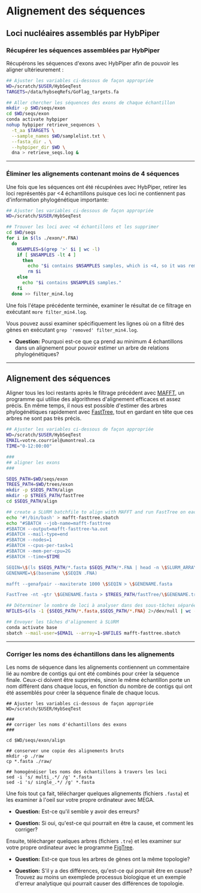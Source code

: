 # Alignement des séquences

## Loci nucléaires assemblés par HybPiper

### Récupérer les séquences assemblées par HybPiper

Récupérons les séquences d'exons avec HybPiper afin de pouvoir les 
aligner ultérieurement :
```bash
## Ajuster les variables ci-dessous de façon appropriée
WD=/scratch/$USER/HybSeqTest
TARGETS=/data/hybseqRefs/GoFlag_targets.fa

## Aller chercher les séquences des exons de chaque échantillon
mkdir -p $WD/seqs/exon
cd $WD/seqs/exon
conda activate hybpiper
nohup hybpiper retrieve_sequences \
  -t_aa $TARGETS \
  --sample_names $WD/samplelist.txt \
  --fasta_dir . \
  --hybpiper_dir $WD \
  dna > retrieve_seqs.log &

```

---

### Éliminer les alignements contenant moins de 4 séquences

Une fois que les séquences ont été récupérées avec HybPiper, retirer les loci représentés 
par <4 échantillons puisque ces loci ne contiennent pas d'information phylogénétique importante:  
```bash
## Ajuster les variables ci-dessous de façon appropriée
WD=/scratch/$USER/HybSeqTest

## Trouver les loci avec <4 échantillons et les supprimer
cd $WD/seqs
for i in $(ls ./exon/*.FNA)
  do
    NSAMPLES=$(grep '>' $i | wc -l)
    if [ $NSAMPLES -lt 4 ]
      then
        echo "$i contains $NSAMPLES samples, which is <4, so it was removed!"
        rm $i
    else
	  echo "$i contains $NSAMPLES samples."
    fi
  done >> filter_min4.log

```

Une fois l'étape précédente terminée, examiner le résultat de ce filtrage en exécutant 
`more filter_min4.log`.

Vous pouvez aussi examiner spécifiquement les lignes où on a filtré des gènes en exécutant 
`grep 'removed' filter_min4.log`.

- **Question:** Pourquoi est-ce que ça prend au minimum 4 échantillons dans un alignement pour 
pouvoir estimer un arbre de relations phylogénétiques?

---

## Alignement des séquences

Aligner tous les loci restants après le filtrage précédent avec 
[MAFFT](https://mafft.cbrc.jp/alignment/software/algorithms/algorithms.html), un programme qui 
utilise des algorithmes d'alignement efficaces et assez précis. En même temps, il nous est possible 
d'estimer des arbres phylogénétiques rapidement avec 
[FastTree](http://www.microbesonline.org/fasttree/), tout en gardant en tête que ces arbres ne sont 
pas très précis.
```bash
## Ajuster les variables ci-dessous de façon appropriée
WD=/scratch/$USER/HybSeqTest
EMAIL=votre.courriel@umontreal.ca
TIME="0-12:00:00"

###
## aligner les exons
###

SEQS_PATH=$WD/seqs/exon
TREES_PATH=$WD/trees/exon
mkdir -p $SEQS_PATH/align
mkdir -p $TREES_PATH/fastTree
cd $SEQS_PATH/align

## create a SLURM batchfile to align with MAFFT and run FastTree on each locus in an array
echo '#!/bin/bash' > mafft-fasttree.sbatch
echo "#SBATCH --job-name=mafft-fasttree
#SBATCH --output=mafft-fasttree-%a.out
#SBATCH --mail-type=end
#SBATCH --nodes=1
#SBATCH --cpus-per-task=1
#SBATCH --mem-per-cpu=2G
#SBATCH --time=$TIME

SEQIN=\$(ls $SEQS_PATH/*.fasta $SEQS_PATH/*.FNA | head -n \$SLURM_ARRAY_TASK_ID | tail -1)
GENENAME=\$(basename \$SEQIN .FNA)

mafft --genafpair --maxiterate 1000 \$SEQIN > \$GENENAME.fasta

FastTree -nt -gtr \$GENENAME.fasta > $TREES_PATH/fastTree/\$GENENAME.tre" >> mafft-fasttree.sbatch

## Déterminer le nombre de loci à analyser dans des sous-tâches séparées de SLURM
NFILES=$(ls -1 {$SEQS_PATH/*.fasta,$SEQS_PATH/*.FNA} 2>/dev/null | wc -l)

## Envoyer les tâches d'alignement à SLURM
conda activate base
sbatch --mail-user=$EMAIL --array=1-$NFILES mafft-fasttree.sbatch

```

---

### Corriger les noms des échantillons dans les alignements

Les noms de séquence dans les alignements contiennent un commentaire lié au nombre de contigs qui 
ont été combinés pour créer la séquence finale. Ceux-ci doivent être supprimés, sinon le même 
échantillon porte un nom différent dans chaque locus, en fonction du nombre de contigs qui ont 
été assemblés pour créer la séquence finale de chaque locus.  
```
## Ajuster les variables ci-dessous de façon appropriée
WD=/scratch/$USER/HybSeqTest

###
## corriger les noms d'échantillons des exons
###

cd $WD/seqs/exon/align

## conserver une copie des alignements bruts
mkdir -p ./raw
cp *.fasta ./raw/

## homogénéiser les noms des échantillons à travers les loci
sed -i 's/ multi_.*/ /g' *.fasta
sed -i 's/ single_.*/ /g' *.fasta

```

Une fois tout ça fait, télécharger quelques alignements (fichiers `.fasta`) et les examiner à 
l'oeil sur votre propre ordinateur avec MEGA. 

- **Question:** Est-ce qu'il semble y avoir des erreurs? 

- **Question:** Si oui, qu'est-ce qui pourrait en être la cause, et comment les corriger?

Ensuite, télécharger quelques arbres (fichiers `.tre`) et les examiner sur votre propre ordinateur 
avec le programme [FigTree](http://tree.bio.ed.ac.uk/software/figtree/).

- **Question:** Est-ce que tous les arbres de gènes ont la même topologie?

- **Question:** S'il y a des différences, qu'est-ce qui pourrait être en cause? Trouvez au moins 
un exemplede processus biologique et un exemple d'erreur analytique qui pourrait causer des 
différences de topologie.
